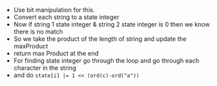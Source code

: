 - Use bit manipulation for this.
- Convert each string to a state integer
- Now if string 1 state integer & string 2 state integer is 0 then we know there is no match
- So we take the product of the length of string and update the maxProduct
- return max Product at the end
- For finding state integer go through the loop and go through each character in the string
- and do `state[i] |= 1 << (ord(c)-ord("a"))`
